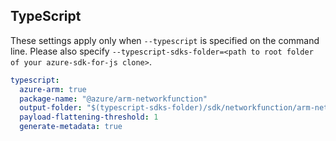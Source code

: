 ## TypeScript

These settings apply only when `--typescript` is specified on the command line.
Please also specify `--typescript-sdks-folder=<path to root folder of your azure-sdk-for-js clone>`.

```yaml $(typescript)
typescript:
  azure-arm: true
  package-name: "@azure/arm-networkfunction"
  output-folder: "$(typescript-sdks-folder)/sdk/networkfunction/arm-networkfunction"
  payload-flattening-threshold: 1
  generate-metadata: true
```